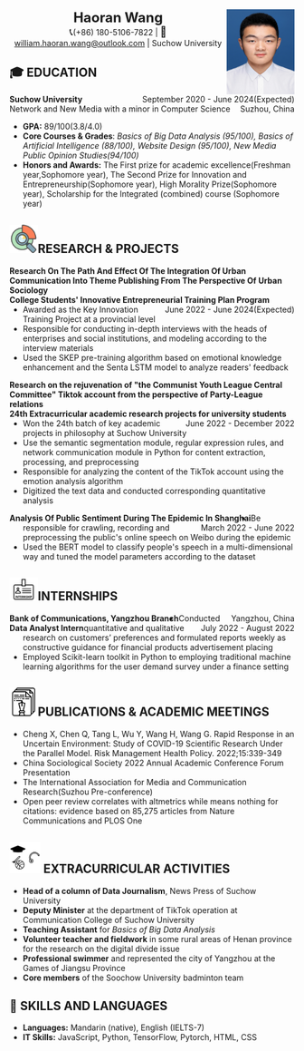  <center>
    <div>
        <img src="assets/photo.jpg" style="float:right" width="120" height="150"/>
		<b><font size = 5>Haoran Wang</font></b><br>
		<span style="font-size:18px">&#x1F4DE;</span>(+86) 180-5106-7822 | <span style="font-size:18px">&#x1F4E7;</span><a href="mailto:ycshi2018@gmail.com">william.haoran.wang@outlook.com</a> | Suchow University<br>
	 </div>
</center>




## :mortar_board: **EDUCATION** 

<div id="expand-box-header">
    <span style="float: left; font-weight: bold">Suchow University</span> 
    <span style="float: right;">September 2020 - June 2024(Expected)</span><br>
    <span style="float: left">Network and New Media with a minor in Computer Science</span> 
    <span style="float: right;">Suzhou, China</span><br>
</div>


- **GPA:** 89/100(3.8/4.0)
- **Core Courses & Grades**: *Basics of Big Data Analysis (95/100), Basics of Artificial Intelligence (88/100), Website Design (95/100),  New Media Public Opinion Studies(94/100)*
- **Honors and Awards:** The First prize for academic excellence(Freshman year,Sophomore year), The Second Prize for Innovation and Entrepreneurship(Sophomore year), High Morality Prize(Sophomore year), Scholarship for the Integrated (combined) course (Sophomore year)

  

## <img src="assets/research.svg" width="50px">**RESEARCH & PROJECTS**                                            

<div id="expand-box-header">
    <div style="font-weight: bold">
        Research On The Path And Effect Of The Integration Of Urban Communication Into Theme Publishing From The Perspective Of Urban Sociology
    </div>
    <div>
        <span style="float: left; font-weight: bold">
            College Students' Innovative Entrepreneurial Training Plan Program
        </span>
    	<span style="float: right;">
            June 2022 - June 2024(Expected)
        </span>
    </div>
</div>



- Awarded as the Key Innovation Training Project at a provincial level
- Responsible for conducting in-depth interviews with the heads of enterprises and social institutions, and modeling according to the interview materials
- Used the SKEP pre-training algorithm based on emotional knowledge enhancement and the Senta LSTM model to analyze readers' feedback



<div id="expand-box-header">
    <div style="font-weight: bold">
        Research on the rejuvenation of "the Communist Youth League Central Committee" Tiktok account from the perspective of Party-League relations                                                    
    </div>
    <div>
        <span style="float: left; font-weight: bold">
        	24th Extracurricular academic research projects for university students
        </span>
    	<span style="float: right;">
            June 2022 - December 2022
        </span>
    </div>
</div>



- Won the 24th batch of key academic projects in philosophy at Suchow University
- Use the semantic segmentation module, regular expression rules, and network communication module in Python for content extraction, processing, and preprocessing
- Responsible for analyzing the content of the TikTok account using the emotion analysis algorithm
- Digitized the text data and conducted corresponding quantitative analysis



<div id="expand-box-header">
    <div>
        <span style="float: left; font-weight: bold">
        	Analysis Of Public Sentiment During The Epidemic In Shanghai
        </span>
    	<span style="float: right;">
            March 2022 - June 2022
        </span>
    </div>
</div>

- Be responsible for crawling, recording and preprocessing the public's online speech on Weibo during the epidemic
- Used the BERT model to classify people's speech in a multi-dimensional way and tuned the model parameters according to the dataset



## <img src="assets/Internship-Icon.svg" width="50px">INTERNSHIPS

<div id="expand-box-header">
    <div>
        <span style="float: left; font-weight: bold">
        	Bank of Communications, Yangzhou Branch
        </span>
    	<span style="float: right;">
            Yangzhou, China
        </span>
    </div>
</div>

<div id="expand-box-header">
    <div>
        <span style="float: left; font-weight: bold">
        	Data Analyst Intern
        </span>
    	<span style="float: right;">
            July 2022 - August 2022
        </span>
    </div>
</div>

- Conducted quantitative and qualitative research on customers’ preferences and formulated reports weekly as constructive guidance for financial products advertisement placing
- Employed Scikit-learn toolkit in Python to employing traditional machine learning algorithms for the user demand survey under a finance setting



## <img src="assets/essay.svg" width="50px">**PUBLICATIONS** & ACADEMIC MEETINGS

- Cheng X, Chen Q, Tang L, Wu Y, Wang H, Wang G. Rapid Response in an Uncertain Environment: Study of COVID-19 Scientific Research Under the Parallel Model. Risk Management Health Policy. 2022;15:339-349
- China Sociological Society 2022 Annual Academic Conference Forum Presentation
- The International Association for Media and Communication Research(Suzhou Pre-conference)
- Open peer review correlates with altmetrics while means nothing for citations: evidence based on 85,275 articles from Nature Communications and PLOS One



## <img src="assets/activity.svg" width="55px"> **EXTRACURRICULAR ACTIVITIES**                                            

- **Head of a column** **of Data Journalism**, News Press of Suchow University
- **Deputy Minister** at the department of TikTok operation at Communication College of Suchow University
- **Teaching Assistant** for *Basics of Big Data Analysis*
- **Volunteer teacher and fieldwork** in some rural areas of Henan province for the research on the digital divide issue
- **Professional swimmer** and represented the city of Yangzhou at the Games of Jiangsu Province
- **Core members** of the Soochow University badminton team



## :wrench: **SKILLS AND LANGUAGES**

- **Languages:** Mandarin (native), English (IELTS-7)
- **IT Skills:** JavaScript, Python, TensorFlow, Pytorch, HTML, CSS
